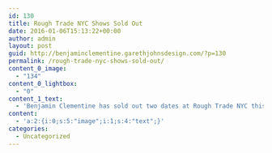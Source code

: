 ```yaml
---
id: 130
title: Rough Trade NYC Shows Sold Out
date: 2016-01-06T15:13:22+00:00
author: admin
layout: post
guid: http://benjaminclementine.garethjohnsdesign.com/?p=130
permalink: /rough-trade-nyc-shows-sold-out/
content_0_image:
  - "134"
content_0_lightbox:
  - "0"
content_1_text:
  - 'Benjamin Clementine has sold out two dates at Rough Trade NYC this February, but US fans can also catch him at The Mercury Lounge on 24th February and 1st March. Tickets for both are <a href="http://www.ticketmaster.com/Benjamin-Clementine-tickets/artist/1953881?tm_link=edp_Artist_Name" target="_blank">here</a>.'
content:
  - 'a:2:{i:0;s:5:"image";i:1;s:4:"text";}'
categories:
  - Uncategorized
---
```

